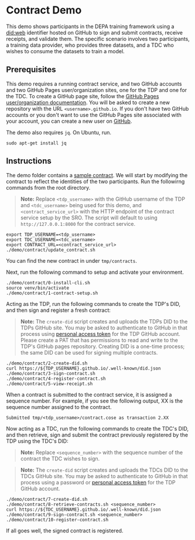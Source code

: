 # Contract Demo

This demo shows participants in the DEPA training framework using a [did:web](https://w3c-ccg.github.io/did-method-web/) identifier hosted on GitHub to sign and submit contracts, receive receipts, and validate them. The specific scenario involves two participants, a training data provider, who provides three datasets, and a TDC who wishes to consume the datasets to train a model. 

## Prerequisites
This demo requires a running contract service, and two GitHub accounts and two GitHub Pages user/organization sites, one for the TDP and one for the TDC. To create a GitHub page site, follow the [GitHub Pages user/organization documentation](https://pages.github.com/). You will be asked to create a new repository with the URL `<username>.github.io`. If you don't have two GitHub accounts or you don't want to use the GitHub Pages site associated with your account, you can create a new user on [GitHub](https://github.com/signup).

The demo also requires ```jq```. On Ubuntu, run. 

```
sudo apt-get install jq
```

## Instructions

The demo folder contains a [sample contract](contract.json). We will start by modifying the contract to reflect the identities of the two participants. Run the followirng commands from the root directory. 

> **Note:** Replace `<tdp_username>` with the GitHub username of the TDP and `<tdc_username>` being used for this demo, and `<contract_service_url>` with the HTTP endpoint of the contract service setup by the SRO. The script will default to using `http://127.0.0.1:8000` for the contract service. 

```
export TDP_USERNAME=<tdp_username>
export TDC_USERNAME=<tdc_username>
export CONTRACT_URL=<contract_service_url>
./demo/contract/update_contract.sh
```

You can find the new contract in under `tmp/contracts`. 

Next, run the following command to setup and activate your environment.

```
./demo/contract/0-install-cli.sh
source venv/bin/activate
./demo/contract/1-contract-setup.sh
```

Acting as the TDP, run the following commands to create the TDP's DID, and then sign and register a fresh contract:

> **Note:** The `create-did` script creates and uploads the TDPs DID to the TDPs GitHub site. You may be asked to authenticate to GitHub in that process using [personal access token](https://docs.github.com/en/authentication/keeping-your-account-and-data-secure/managing-your-personal-access-tokens#creating-a-fine-grained-personal-access-token) for the TDP GitHub account. Please create a PAT that has permissions to read and write to the TDP's GitHub pages repository. Creating DID is a one-time process; the same DID can be used for signing multiple contracts. 

```
./demo/contract/2-create-did.sh
curl https://${TDP_USERNAME}.github.io/.well-known/did.json
./demo/contract/3-sign-contract.sh
./demo/contract/4-register-contract.sh
./demo/contract/5-view-receipt.sh
```
When a contract is submitted to the contract service, it is assigned a sequence number. For example, if you see the following output, XX is the sequence number assigned to the contract. 

```
Submitted tmp/<tdp_username>/contract.cose as transaction 2.XX
```

Now acting as a TDC, run the following commands to create the TDC's DID, and then retrieve, sign and submit the contract previously registered by the TDP using the TDC's DID:

> **Note:** Replace `<sequence_number>` with the sequence number of the contract the TDC wishes to sign. 

> **Note:** The `create-did` script creates and uploads the TDCs DID to the TDCs GitHub site. You may be asked to authenticate to GitHub in that process using a password or [personal access token](https://docs.github.com/en/authentication/keeping-your-account-and-data-secure/managing-your-personal-access-tokens#creating-a-fine-grained-personal-access-token) for the TDP GitHub account. 

```
./demo/contract/7-create-did.sh
./demo/contract/8-retrieve-contracts.sh <sequence_number>
curl https://${TDC_USERNAME}.github.io/.well-known/did.json
./demo/contract/9-sign-contract.sh <sequence_number>
./demo/contract/10-register-contract.sh
```

If all goes well, the signed contract is registered. 
